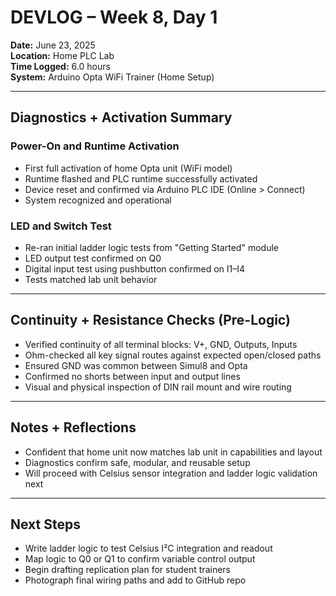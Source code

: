 # DEVLOG – Week 8, Day 1

**Date:** June 23, 2025  
**Location:** Home PLC Lab  
**Time Logged:** 6.0 hours  
**System:** Arduino Opta WiFi Trainer (Home Setup)

---

## Diagnostics + Activation Summary

### Power-On and Runtime Activation
- First full activation of home Opta unit (WiFi model)
- Runtime flashed and PLC runtime successfully activated
- Device reset and confirmed via Arduino PLC IDE (Online > Connect)
- System recognized and operational

### LED and Switch Test
- Re-ran initial ladder logic tests from "Getting Started" module
- LED output test confirmed on Q0
- Digital input test using pushbutton confirmed on I1–I4
- Tests matched lab unit behavior

---

## Continuity + Resistance Checks (Pre-Logic)

- Verified continuity of all terminal blocks: V+, GND, Outputs, Inputs
- Ohm-checked all key signal routes against expected open/closed paths
- Ensured GND was common between Simul8 and Opta
- Confirmed no shorts between input and output lines
- Visual and physical inspection of DIN rail mount and wire routing

---

## Notes + Reflections

- Confident that home unit now matches lab unit in capabilities and layout
- Diagnostics confirm safe, modular, and reusable setup
- Will proceed with Celsius sensor integration and ladder logic validation next

---

## Next Steps

- Write ladder logic to test Celsius I²C integration and readout
- Map logic to Q0 or Q1 to confirm variable control output
- Begin drafting replication plan for student trainers
- Photograph final wiring paths and add to GitHub repo
